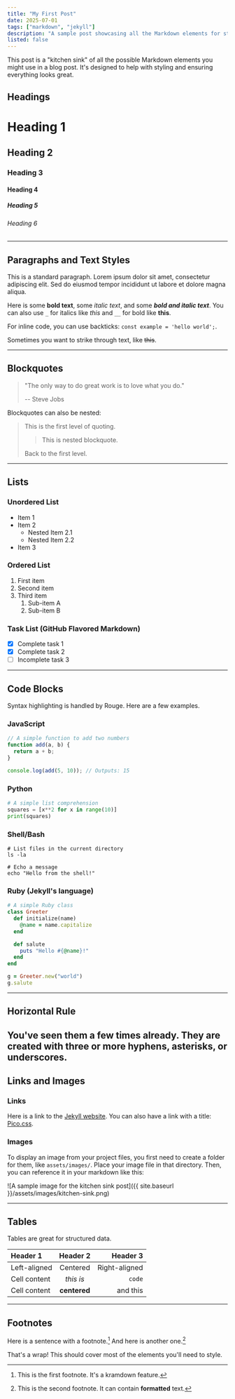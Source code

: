```yaml
---
title: "My First Post"
date: 2025-07-01
tags: ["markdown", "jekyll"]
description: "A sample post showcasing all the Markdown elements for styling purposes."
listed: false
---
```


This post is a "kitchen sink" of all the possible Markdown elements you might use in a blog post. It's designed to help with styling and ensuring everything looks great.

## Headings

# Heading 1
## Heading 2
### Heading 3
#### Heading 4
##### Heading 5
###### Heading 6

---

## Paragraphs and Text Styles

This is a standard paragraph. Lorem ipsum dolor sit amet, consectetur adipiscing elit. Sed do eiusmod tempor incididunt ut labore et dolore magna aliqua.

Here is some **bold text**, some *italic text*, and some ***bold and italic text***. You can also use `_` for italics like _this_ and `__` for bold like __this__.

For inline code, you can use backticks: `const example = 'hello world';`.

Sometimes you want to strike through text, like ~~this~~.

---

## Blockquotes

> "The only way to do great work is to love what you do."
>
> -- Steve Jobs

Blockquotes can also be nested:
> This is the first level of quoting.
>
> > This is nested blockquote.
>
> Back to the first level.

---

## Lists

### Unordered List

*   Item 1
*   Item 2
    *   Nested Item 2.1
    *   Nested Item 2.2
*   Item 3

### Ordered List

1.  First item
2.  Second item
3.  Third item
    1.  Sub-item A
    2.  Sub-item B

### Task List (GitHub Flavored Markdown)

- [x] Complete task 1
- [x] Complete task 2
- [ ] Incomplete task 3

---

## Code Blocks

Syntax highlighting is handled by Rouge. Here are a few examples.

### JavaScript

```javascript
// A simple function to add two numbers
function add(a, b) {
  return a + b;
}

console.log(add(5, 10)); // Outputs: 15
```

### Python

```python
# A simple list comprehension
squares = [x**2 for x in range(10)]
print(squares)
```

### Shell/Bash

```shell
# List files in the current directory
ls -la

# Echo a message
echo "Hello from the shell!"
```

### Ruby (Jekyll's language)

```ruby
# A simple Ruby class
class Greeter
  def initialize(name)
    @name = name.capitalize
  end

  def salute
    puts "Hello #{@name}!"
  end
end

g = Greeter.new("world")
g.salute
```

---

## Horizontal Rule

You've seen them a few times already. They are created with three or more hyphens, asterisks, or underscores.
---

## Links and Images

### Links

Here is a link to the [Jekyll website](https://jekyllrb.com/). You can also have a link with a title: [Pico.css](https://picocss.com "A minimalist CSS framework").

### Images

To display an image from your project files, you first need to create a folder for them, like `assets/images/`. Place your image file in that directory. Then, you can reference it in your markdown like this:

![A sample image for the kitchen sink post]({{ site.baseurl }}/assets/images/kitchen-sink.png)

---

## Tables

Tables are great for structured data.

| Header 1     |   Header 2   |      Header 3 |
| :----------- | :----------: | ------------: |
| Left-aligned |   Centered   | Right-aligned |
| Cell content |  *this is*   |        `code` |
| Cell content | **centered** |      and this |

---

## Footnotes

Here is a sentence with a footnote.[^1] And here is another one.[^2]

[^1]: This is the first footnote. It's a kramdown feature.
[^2]: This is the second footnote. It can contain **formatted** text.

That's a wrap! This should cover most of the elements you'll need to style.
